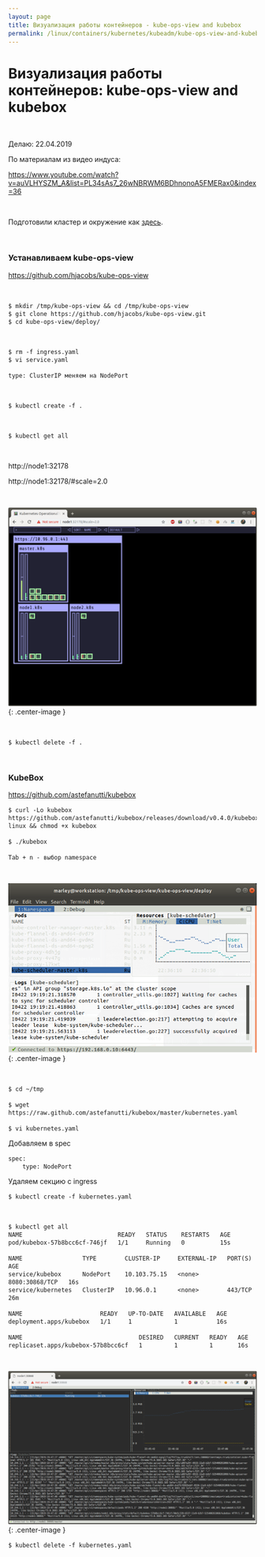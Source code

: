 ```yaml
---
layout: page
title: Визуализация работы контейнеров - kube-ops-view and kubebox
permalink: /linux/containers/kubernetes/kubeadm/kube-ops-view-and-kubebox/
---
```


# Визуализация работы контейнеров: kube-ops-view and kubebox

<br/>

Делаю: 22.04.2019

По материалам из видео индуса:

https://www.youtube.com/watch?v=auVLHYSZM_A&list=PL34sAs7_26wNBRWM6BDhnonoA5FMERax0&index=36

<br/>

Подготовили кластер и окружение как <a href="/linux/containers/kubernetes/kubeadm/prepared-cluster/">здесь</a>.

<br/>

### Устанавливаем kube-ops-view

https://github.com/hjacobs/kube-ops-view

<br/>

    $ mkdir /tmp/kube-ops-view && cd /tmp/kube-ops-view
    $ git clone https://github.com/hjacobs/kube-ops-view.git
    $ cd kube-ops-view/deploy/

<br/>

    $ rm -f ingress.yaml
    $ vi service.yaml

    type: ClusterIP меняем на NodePort

<br/>

    $ kubectl create -f .

<br/>

    $ kubectl get all

<br/>

http://node1:32178

http://node1:32178/#scale=2.0

<br/>

![kube-ops-view](/img/linux/containers/kubernetes/kubeadm/monitoring/kube-ops-view.png "kube-ops-view"){: .center-image }

<br/>

    $ kubectl delete -f .

<br/>

### KubeBox

https://github.com/astefanutti/kubebox

    $ curl -Lo kubebox https://github.com/astefanutti/kubebox/releases/download/v0.4.0/kubebox-linux && chmod +x kubebox

    $ ./kubebox

    Tab + n - выбор namespace

<br/>

![KubeBox console](/img/linux/containers/kubernetes/kubeadm/monitoring/kubebox-console.png "KubeBox console"){: .center-image }

<br/>

    $ cd ~/tmp

    $ wget https://raw.github.com/astefanutti/kubebox/master/kubernetes.yaml

    $ vi kubernetes.yaml

Добавляем в spec

    spec:
        type: NodePort

Удаляем секцию с ingress

    $ kubectl create -f kubernetes.yaml

<br/>

    $ kubectl get all
    NAME                           READY   STATUS    RESTARTS   AGE
    pod/kubebox-57b8bcc6cf-746jf   1/1     Running   0          15s

    NAME                 TYPE        CLUSTER-IP     EXTERNAL-IP   PORT(S)          AGE
    service/kubebox      NodePort    10.103.75.15   <none>        8080:30868/TCP   16s
    service/kubernetes   ClusterIP   10.96.0.1      <none>        443/TCP          26m

    NAME                      READY   UP-TO-DATE   AVAILABLE   AGE
    deployment.apps/kubebox   1/1     1            1           16s

    NAME                                 DESIRED   CURRENT   READY   AGE
    replicaset.apps/kubebox-57b8bcc6cf   1         1         1       16s

<br/>

![KubeBox Web](/img/linux/containers/kubernetes/kubeadm/monitoring/kubebox-web.png "KubeBox Web"){: .center-image }

    $ kubectl delete -f kubernetes.yaml
